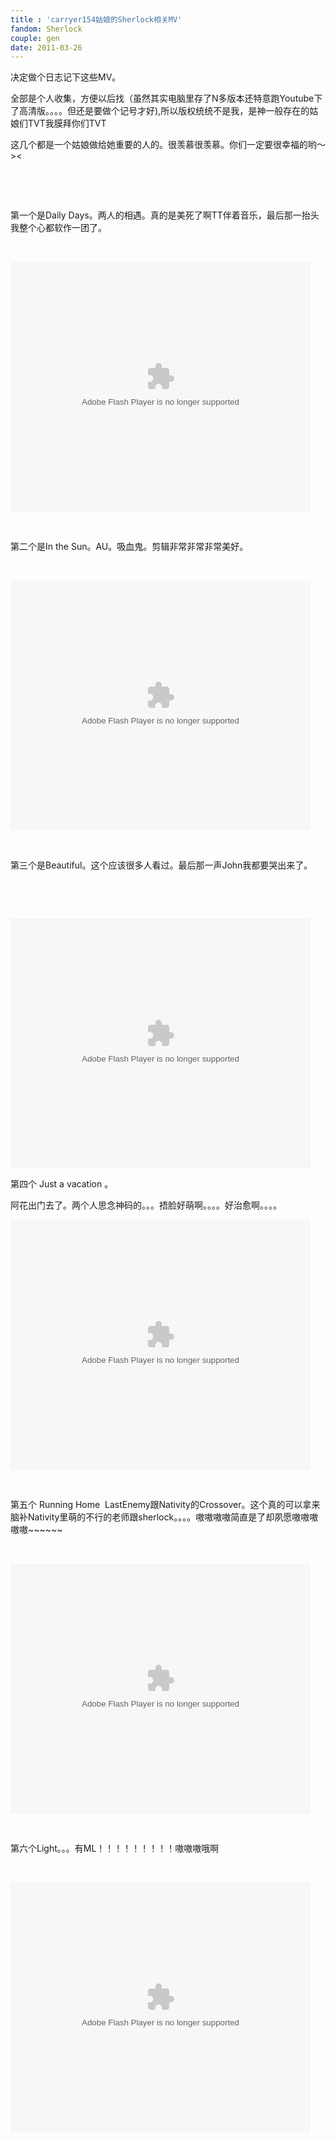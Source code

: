 ```yaml
---
title : 'carryer154姑娘的Sherlock相关MV'
fandom: Sherlock
couple: gen
date: 2011-03-26
---
```








<p>决定做个日志记下这些MV。</p>
<p>全部是个人收集，方便以后找（虽然其实电脑里存了N多版本还特意跑Youtube下了高清版。。。。但还是要做个记号才好),所以版权统统不是我，是神一般存在的姑娘们TVT我膜拜你们TVT</p>
<p>这几个都是一个姑娘做给她重要的人的。很羡慕很羡慕。你们一定要很幸福的哟～&gt;&lt;</p>
<p>&nbsp;</p>
<p>&nbsp;</p>
<p>第一个是Daily Days。两人的相遇。真的是美死了啊TT伴着音乐，最后那一抬头我整个心都软作一团了。</p>
<p>&nbsp;</p>
<p><object width="480" height="400" data="http://www.tudou.com/v/UHZtjjR8yX4/v.swf" type="application/x-shockwave-flash"><param name="src" value="http://www.tudou.com/v/UHZtjjR8yX4/v.swf" /><param name="wmode" value="opaque" /><param name="allowfullscreen" value="true" /></object></p>
<p>&nbsp;</p>
<p>第二个是In the Sun。AU。吸血鬼。剪辑非常非常非常美好。</p>
<p>&nbsp;</p>
<p><object width="480" height="400" data="http://www.tudou.com/v/7oFjujDDh-E/v.swf" type="application/x-shockwave-flash"><param name="src" value="http://www.tudou.com/v/7oFjujDDh-E/v.swf" /><param name="wmode" value="opaque" /><param name="allowfullscreen" value="true" /></object></p>
<p>&nbsp;</p>
<p>第三个是Beautiful。这个应该很多人看过。最后那一声John我都要哭出来了。</p>
<p>&nbsp;</p>
<p>&nbsp;</p>
<p><object width="480" height="400" data="http://www.tudou.com/v/L6zbHmOB6Hw/v.swf" type="application/x-shockwave-flash"><param name="src" value="http://www.tudou.com/v/L6zbHmOB6Hw/v.swf" /><param name="wmode" value="opaque" /><param name="allowfullscreen" value="true" /></object></p>
<p>第四个 Just a vacation 。</p>
<p>阿花出门去了。两个人思念神码的。。。捂脸好萌啊。。。。好治愈啊。。。。</p>
<p><object width="480" height="400" data="http://www.tudou.com/v/nXi1fgRgIhQ/&amp;rpid=35803764/v.swf" type="application/x-shockwave-flash"><param name="src" value="http://www.tudou.com/v/nXi1fgRgIhQ/&amp;rpid=35803764/v.swf" /><param name="wmode" value="opaque" /><param name="allowfullscreen" value="true" /></object></p>
<p>&nbsp;</p>
<p>第五个 Running Home &nbsp;LastEnemy跟Nativity的Crossover。这个真的可以拿来脑补Nativity里萌的不行的老师跟sherlock。。。。嗷嗷嗷嗷简直是了却夙愿嗷嗷嗷嗷嗷~~~~~~</p>
<p>&nbsp;</p>
<p><object width="480" height="400" data="http://www.tudou.com/v/W58sgi0c3NY/&amp;rpid=35803764/v.swf" type="application/x-shockwave-flash"><param name="src" value="http://www.tudou.com/v/W58sgi0c3NY/&amp;rpid=35803764/v.swf" /><param name="wmode" value="opaque" /><param name="allowfullscreen" value="true" /></object></p>
<p>&nbsp;</p>
<p>第六个Light。。。有ML！！！！！！！！！嗷嗷嗷哦啊</p>
<p>&nbsp;</p>
<p><object width="480" height="400" data="http://www.tudou.com/v/rl_27wthvnI/&amp;rpid=35803764/v.swf" type="application/x-shockwave-flash"><param name="src" value="http://www.tudou.com/v/rl_27wthvnI/&amp;rpid=35803764/v.swf" /><param name="wmode" value="opaque" /><param name="allowfullscreen" value="true" /></object></p>